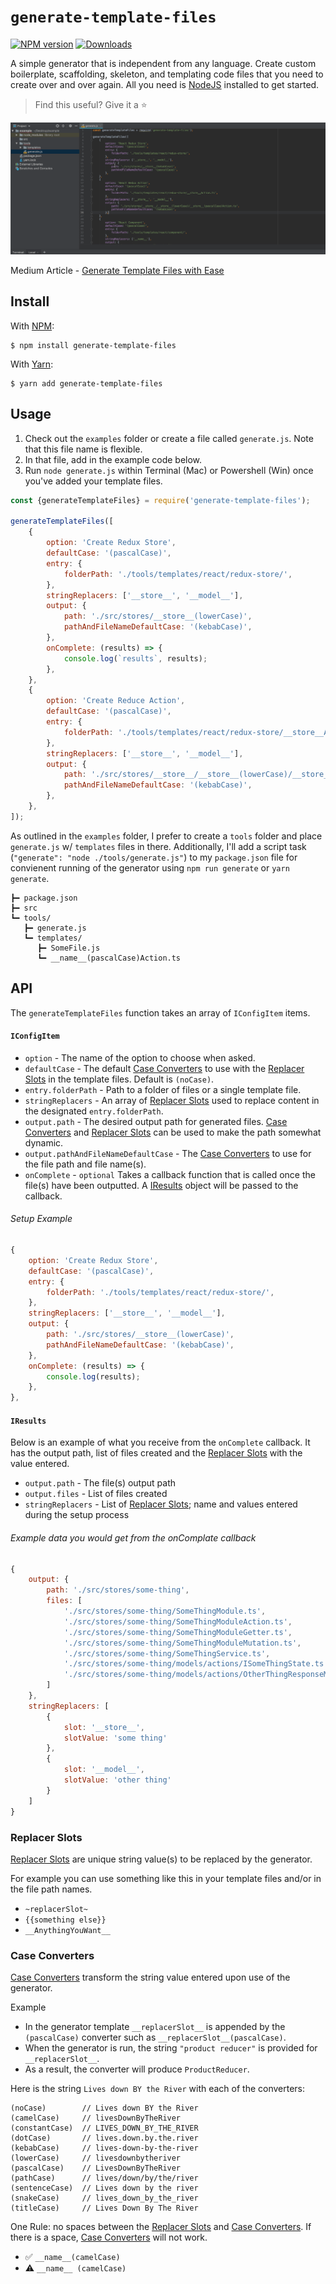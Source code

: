 # `generate-template-files`

[![NPM version][npm-img]][npm-url] [![Downloads][downloads-img]][npm-url]

A simple generator that is independent from any language. Create custom boilerplate, scaffolding, skeleton, and templating code files that you need to create over and over again. All you need is [NodeJS](https://nodejs.org) installed to get started.

> Find this useful? Give it a :star:

![gif image created with licecap](./examples/generate.gif)

Medium Article - [Generate Template Files with Ease](https://medium.com/@robertsavian/generate-template-files-with-ease-876c6741e6e5)

## Install

With [NPM](http://npmjs.com):

```command
$ npm install generate-template-files
```

With [Yarn](https://yarnpkg.com):

```command
$ yarn add generate-template-files
```

## Usage

1. Check out the `examples` folder or create a file called `generate.js`. Note that this file name is flexible.
2. In that file, add in the example code below.
3. Run `node generate.js` within Terminal (Mac) or Powershell (Win) once you've added your template files.

```js
const {generateTemplateFiles} = require('generate-template-files');

generateTemplateFiles([
    {
        option: 'Create Redux Store',
        defaultCase: '(pascalCase)',
        entry: {
            folderPath: './tools/templates/react/redux-store/',
        },
        stringReplacers: ['__store__', '__model__'],
        output: {
            path: './src/stores/__store__(lowerCase)',
            pathAndFileNameDefaultCase: '(kebabCase)',
        },
        onComplete: (results) => {
            console.log(`results`, results);
        },
    },
    {
        option: 'Create Reduce Action',
        defaultCase: '(pascalCase)',
        entry: {
            folderPath: './tools/templates/react/redux-store/__store__Action.ts',
        },
        stringReplacers: ['__store__', '__model__'],
        output: {
            path: './src/stores/__store__/__store__(lowerCase)/__store__(pascalCase)Action.ts',
            pathAndFileNameDefaultCase: '(kebabCase)',
        },
    },
]);
```

As outlined in the `examples` folder, I prefer to create a `tools` folder and place `generate.js` w/ `templates` files in there. Additionally, I'll add a script task (`"generate": "node ./tools/generate.js"`) to my `package.json` file for convienent running of the generator using `npm run generate` or `yarn generate`.

```
┣━ package.json
┣━ src
┗━ tools/
   ┣━ generate.js
   ┗━ templates/
      ┣━ SomeFile.js
      ┗━ __name__(pascalCase)Action.ts
```

## API

The `generateTemplateFiles` function takes an array of `IConfigItem` items.

#### `IConfigItem`

-   `option` - The name of the option to choose when asked.
-   `defaultCase` - The default [Case Converters](#case-converters) to use with the [Replacer Slots](#replacer-slots) in the template files. Default is `(noCase)`.
-   `entry.folderPath` - Path to a folder of files or a single template file.
-   `stringReplacers` - An array of [Replacer Slots](#replacer-slots) used to replace content in the designated `entry.folderPath`.
-   `output.path` - The desired output path for generated files. [Case Converters](#case-converters) and [Replacer Slots](#replacer-slots) can be used to make the path somewhat dynamic.
-   `output.pathAndFileNameDefaultCase` - The [Case Converters](#case-converters) to use for the file path and file name(s).
-   `onComplete` - `optional` Takes a callback function that is called once the file(s) have been outputted. A [IResults](#iresults) object will be passed to the callback.

###### Setup Example

```javascript
{
    option: 'Create Redux Store',
    defaultCase: '(pascalCase)',
    entry: {
        folderPath: './tools/templates/react/redux-store/',
    },
    stringReplacers: ['__store__', '__model__'],
    output: {
        path: './src/stores/__store__(lowerCase)',
        pathAndFileNameDefaultCase: '(kebabCase)',
    },
    onComplete: (results) => {
        console.log(results);
    },
},
```

#### `IResults`

Below is an example of what you receive from the `onComplete` callback. It has the output path, list of files created and the [Replacer Slots](#replacer-slots) with the value entered.

-   `output.path` - The file(s) output path
-   `output.files` - List of files created
-   `stringReplacers` - List of [Replacer Slots](#replacer-slots); name and values entered during the setup process

###### Example data you would get from the onComplate callback

```javascript
{
    output: {
        path: './src/stores/some-thing',
        files: [
            './src/stores/some-thing/SomeThingModule.ts',
            './src/stores/some-thing/SomeThingModuleAction.ts',
            './src/stores/some-thing/SomeThingModuleGetter.ts',
            './src/stores/some-thing/SomeThingModuleMutation.ts',
            './src/stores/some-thing/SomeThingService.ts',
            './src/stores/some-thing/models/actions/ISomeThingState.ts',
            './src/stores/some-thing/models/actions/OtherThingResponseModel.ts'
        ]
    },
    stringReplacers: [
        {
            slot: '__store__',
            slotValue: 'some thing'
        },
        {
            slot: '__model__',
            slotValue: 'other thing'
        }
    ]
}
```

### Replacer Slots

[Replacer Slots](#replacer-slots) are unique string value(s) to be replaced by the generator.

For example you can use something like this in your template files and/or in the file path names.

-   `~replacerSlot~`
-   `{{something else}}`
-   `__AnythingYouWant__`

### Case Converters

[Case Converters](#case-converters) transform the string value entered upon use of the generator.

Example

-   In the generator template `__replacerSlot__` is appended by the `(pascalCase)` converter such as `__replacerSlot__(pascalCase)`.
-   When the generator is run, the string `"product reducer"` is provided for `__replacerSlot__`.
-   As a result, the converter will produce `ProductReducer`.

Here is the string `Lives down BY the River` with each of the converters:

    (noCase)        // Lives down BY the River
    (camelCase)     // livesDownByTheRiver
    (constantCase)  // LIVES_DOWN_BY_THE_RIVER
    (dotCase)       // lives.down.by.the.river
    (kebabCase)     // lives-down-by-the-river
    (lowerCase)     // livesdownbytheriver
    (pascalCase)    // LivesDownByTheRiver
    (pathCase)      // lives/down/by/the/river
    (sentenceCase)  // Lives down by the river
    (snakeCase)     // lives_down_by_the_river
    (titleCase)     // Lives Down By The River

One Rule: no spaces between the [Replacer Slots](#replacer-slots) and [Case Converters](#case-converters). If there is a space, [Case Converters](#case-converters) will not work.

-   :white_check_mark: `__name__(camelCase)`
-   :warning: `__name__ (camelCase)`

[npm-url]: https://npmjs.org/package/generate-template-files
[downloads-img]: http://img.shields.io/npm/dm/generate-template-files.svg?style=flat-square
[npm-img]: http://img.shields.io/npm/v/generate-template-files.svg?style=flat-square
